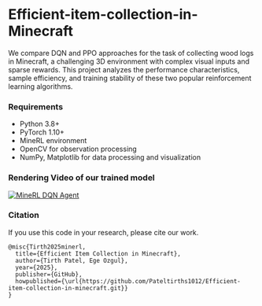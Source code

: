 # Efficient-item-collection-in-Minecraft

We compare DQN and PPO approaches for the task of collecting wood logs in Minecraft, a challenging 3D environment with complex visual inputs and sparse rewards. This project analyzes the performance characteristics, sample efficiency, and training stability of these two popular reinforcement learning algorithms.

### Requirements
- Python 3.8+
- PyTorch 1.10+
- MineRL environment
- OpenCV for observation processing
- NumPy, Matplotlib for data processing and visualization

### Rendering Video of our trained model
[![MineRL DQN Agent](https://github.com/user-attachments/assets/62f2840a-2c18-41bb-a013-6b0cf39372be)](https://drive.google.com/file/d/1ijB8jZFLVUQXNKsgVVMk-LmDZeFx2NTq/view?usp=drive_link)

### Citation
If you use this code in your research, please cite our work.
```
@misc{Tirth2025minerl,
  title={Efficient Item Collection in Minecraft},
  author={Tirth Patel, Ege Ozgul},
  year={2025},
  publisher={GitHub},
  howpublished={\url{https://github.com/Pateltirths1012/Efficient-item-collection-in-minecraft.git}}
}
```
